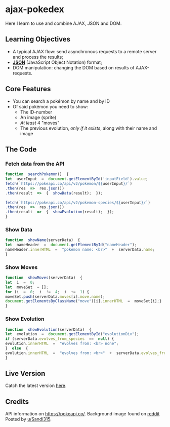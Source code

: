 
#  ajax-pokedex

Here I learn to use and combine AJAX, JSON and DOM.

## Learning Objectives


-   A typical AJAX flow: send asynchronous requests to a remote server and process the results;
-   **[JSON](https://www.w3schools.com/js/js_json_intro.asp)** (JavaScript Object Notation) format;
-   DOM manipulation: changing the DOM based on results of AJAX-requests.
  

##  Core Features

-   You can search a pokémon by name and by ID
-   Of said pokémon you need to show:
    -   The ID-number
    -   An image (sprite)
    -   _At least_ 4 "moves"
    -   The previous evolution, _only if it exists_, along with their name and image

## The Code

### Fetch data from the API
```javascript
function  searchPokemon()  {
let  userInput  =  document.getElementById('inputField').value;
fetch(`https://pokeapi.co/api/v2/pokemon/${userInput}/`)
.then(res  =>  res.json())
.then(result  =>  {  showData(result);  });
 
fetch(`https://pokeapi.co/api/v2/pokemon-species/${userInput}/`)
.then(res  =>  res.json())
.then(result  =>  {  showEvolution(result);  });
}
```

### Show Data
```javascript
function  showName(serverData)  {
let  nameHeader  =  document.getElementById("nameHeader");
nameHeader.innerHTML  =  "pokémon name: <br>"  +  serverData.name;
}
```

### Show Moves
```javascript
function  showMoves(serverData)  {
let  i  =  0;
let  moveSet  = [];
for (i  =  0;  i  !=  4;  i  +=  1) {
moveSet.push(serverData.moves[i].move.name);
document.getElementsByClassName("move")[i].innerHTML  =  moveSet[i];}
}
```

### Show Evolution
```javascript
function  showEvolution(serverData)  {
let  evolution  =  document.getElementById("evolutionDiv");
if (serverData.evolves_from_species  ==  null) {
evolution.innerHTML  =  "evolves from: <br> none";
}  else  {
evolution.innerHTML  =  "evolves from: <br>"  +  serverData.evolves_from_species.name;}
}
```

##  Live Version

Catch the latest version [here](https://seppeverhavert.github.io/ajax-pokedex/).

##  Credits

API information on https://pokeapi.co/.
Background image found on [reddit](https://www.reddit.com/r/pokemon/comments/1gdlts/i_made_you_guys_a_background/) Posted by [u/Sandi315](https://www.reddit.com/user/Sandi315/).


